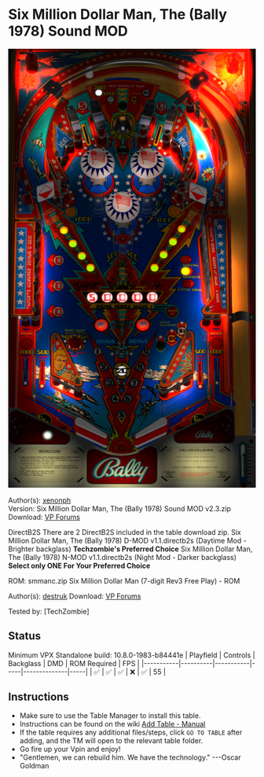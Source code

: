 # Six Million Dollar Man, The (Bally 1978) Sound MOD

![Table Preview](../../images/vpx-million-dollar-man--the--bally-1978-previeww.png)

Author(s): [xenonph](https://www.vpforums.org/index.php?showuser=14100)  
Version:  Six Million Dollar Man, The (Bally 1978) Sound MOD v2.3.zip
Download:  [VP Forums](https://www.vpforums.org/index.php?app=downloads&showfile=12557)

DirectB2S
There are 2 DirectB2S included in the table download zip.
Six Million Dollar Man, The (Bally 1978) D-MOD v1.1.directb2s (Daytime Mod - Brighter backglass) **Techzombie's Preferred Choice**
Six Million Dollar Man, The (Bally 1978) N-MOD v1.1.directb2s (Night Mod - Darker backglass)
**Select only ONE For Your Preferred Choice**

ROM: smmanc.zip
Six Million Dollar Man (7-digit Rev3 Free Play) - ROM

Author(s): [destruk](https://www.vpforums.org/index.php?showuser=5)
Download:  [VP Forums](https://www.vpforums.org/index.php?app=downloads&showfile=5467)

Tested by:
[TechZombie]

## Status 

Minimum VPX Standalone build: 10.8.0-1983-b84441e
| Playfield | Controls | Backglass | DMD | ROM Required | FPS | 
|-----------|----------|-----------|-----|--------------|-----|
| :white_check_mark: | :white_check_mark: | :white_check_mark: | :x: | :white_check_mark: | 55 |

## Instructions

- Make sure to use the Table Manager to install this table.
- Instructions can be found on the wiki [Add Table - Manual](https://github.com/LegendsUnchained/vpx-standalone-alp4k/wiki/%5B04%5D-%F0%9F%A7%A1-TM-%E2%80%90-Other-Features#add-table---manual)
- If the table requires any additional files/steps, click `GO TO TABLE` after adding, and the TM will open to the relevant table folder.
- Go fire up your Vpin and enjoy!
- "Gentlemen, we can rebuild him. We have the technology." ---Oscar Goldman

